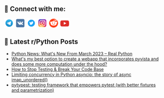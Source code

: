 ## 🔎 Connect with me:
[<img src="https://github.com/bullbesh/bullbesh/blob/main/images/Telegram.png" width="32" height="32" />](https://t.me/bullbesh)
[<img src="https://github.com/bullbesh/bullbesh/blob/main/images/VK.png" width="32" height="32" />](https://vk.com/bullbesh)
[<img src="https://github.com/bullbesh/bullbesh/blob/main/images/Twitter.png" width="32" height="32" />](https://twitter.com/bullbesh1)
[<img src="https://github.com/bullbesh/bullbesh/blob/main/images/Instagram.png" width="32" height="32" />](https://www.instagram.com/bullbesh)
[<img src="https://github.com/bullbesh/bullbesh/blob/main/images/Reddit.png" width="32" height="32" />](https://www.reddit.com/user/bullbesh)
[<img src="https://github.com/bullbesh/bullbesh/blob/main/images/YouTube.png" width="32" height="32" />](https://www.youtube.com/channel/UCtfjRs6uzgq5mfm8S06WTcg)

## 📕 Latest r/Python Posts
<!-- BLOG-POST-LIST:START -->
- [Python News: What&#39;s New From March 2023 – Real Python](https://www.reddit.com/r/Python/comments/12ik6hq/python_news_whats_new_from_march_2023_real_python/)
- [What&#39;s my best option to create a webapp that incorporates pyvista and does some more computation under the hood?](https://www.reddit.com/r/Python/comments/12ik23w/whats_my_best_option_to_create_a_webapp_that/)
- [How to Stop Testing &amp; Break Your Code Base](https://www.reddit.com/r/Python/comments/12ii9ew/how_to_stop_testing_break_your_code_base/)
- [Limiting concurrency in Python asyncio: the story of async imap_unordered&lpar;&rpar;](https://www.reddit.com/r/Python/comments/12ii45y/limiting_concurrency_in_python_asyncio_the_story/)
- [pytypest: testing framework that empowers pytest &lpar;with better fixtures and parametrization&rpar;](https://www.reddit.com/r/Python/comments/12ii3e0/pytypest_testing_framework_that_empowers_pytest/)
<!-- BLOG-POST-LIST:END -->
